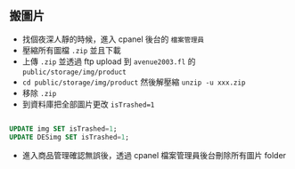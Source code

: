 ## 搬圖片

- 找個夜深人靜的時候，進入 cpanel 後台的 `檔案管理員`
- 壓縮所有圖檔 `.zip` 並且下載
- 上傳 `.zip` 並透過 ftp upload 到 `avenue2003.fl` 的 `public/storage/img/product`
- `cd public/storage/img/product` 然後解壓縮 `unzip -u xxx.zip`
- 移除 `.zip`
- 到資料庫把全部圖片更改 `isTrashed=1`

```sql

UPDATE img SET isTrashed=1;
UPDATE DESimg SET isTrashed=1;

```

- 進入商品管理確認無誤後，透過 cpanel 檔案管理員後台刪除所有圖片 folder
